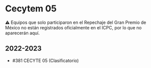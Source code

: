 # Cecytem 05

:warning: Equipos que solo participaron en el Repechaje del Gran Premio de México no están registrados oficialmente en el ICPC, por lo que no aparecerán aquí.

## 2022-2023

- #381 CECYTE 05 (Clasificatorio)


